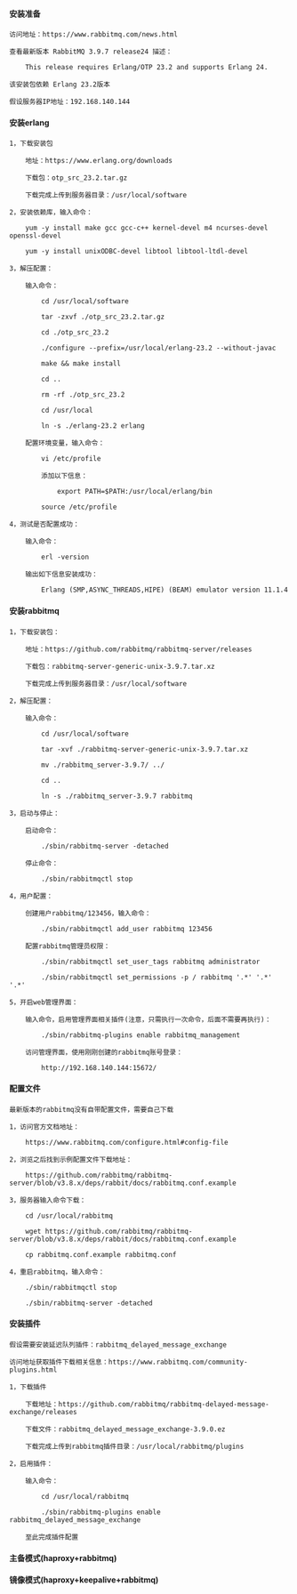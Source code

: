 
#### 安装准备

	访问地址：https://www.rabbitmq.com/news.html
	
	查看最新版本 RabbitMQ 3.9.7 release24 描述：
	
		This release requires Erlang/OTP 23.2 and supports Erlang 24.
	
	该安装包依赖 Erlang 23.2版本
	
	假设服务器IP地址：192.168.140.144

#### 安装erlang

	1，下载安装包
	
		地址：https://www.erlang.org/downloads
		
		下载包：otp_src_23.2.tar.gz
		
		下载完成上传到服务器目录：/usr/local/software
	
	2，安装依赖库，输入命令：
		
		yum -y install make gcc gcc-c++ kernel-devel m4 ncurses-devel openssl-devel 
		
		yum -y install unixODBC-devel libtool libtool-ltdl-devel
	
	3，解压配置：
	
		输入命令：
		
			cd /usr/local/software
			
			tar -zxvf ./otp_src_23.2.tar.gz
			
			cd ./otp_src_23.2
			
			./configure --prefix=/usr/local/erlang-23.2 --without-javac
			
			make && make install
			
			cd ..
			
			rm -rf ./otp_src_23.2
			
			cd /usr/local
			
			ln -s ./erlang-23.2 erlang
		
		配置环境变量，输入命令：
		
			vi /etc/profile
			
			添加以下信息：
				
				export PATH=$PATH:/usr/local/erlang/bin
			
			source /etc/profile
		
	4，测试是否配置成功：
	
		输入命令：
		
			erl -version
		
		输出如下信息安装成功：
		
			Erlang (SMP,ASYNC_THREADS,HIPE) (BEAM) emulator version 11.1.4

#### 安装rabbitmq

	1，下载安装包：
	
		地址：https://github.com/rabbitmq/rabbitmq-server/releases
		
		下载包：rabbitmq-server-generic-unix-3.9.7.tar.xz
		
		下载完成上传到服务器目录：/usr/local/software
	
	2，解压配置：
	
		输入命令：
		
			cd /usr/local/software
			
			tar -xvf ./rabbitmq-server-generic-unix-3.9.7.tar.xz
			
			mv ./rabbitmq_server-3.9.7/ ../
			
			cd ..
			
			ln -s ./rabbitmq_server-3.9.7 rabbitmq
	
	3，启动与停止：
	
		启动命令：
		
			./sbin/rabbitmq-server -detached
		
		停止命令：
		
			./sbin/rabbitmqctl stop
	
	4，用户配置：
		
		创建用户rabbitmq/123456，输入命令：
			
			./sbin/rabbitmqctl add_user rabbitmq 123456
		
		配置rabbitmq管理员权限：
		
			./sbin/rabbitmqctl set_user_tags rabbitmq administrator
			
			./sbin/rabbitmqctl set_permissions -p / rabbitmq '.*' '.*' '.*'
	
	5，开启web管理界面：
		
		输入命令，启用管理界面相关插件(注意，只需执行一次命令，后面不需要再执行)：
		
			./sbin/rabbitmq-plugins enable rabbitmq_management
				
		访问管理界面，使用刚刚创建的rabbitmq账号登录：
		
			http://192.168.140.144:15672/

#### 配置文件

	最新版本的rabbitmq没有自带配置文件，需要自己下载
	
	1，访问官方文档地址：
	
		https://www.rabbitmq.com/configure.html#config-file
		
	2，浏览之后找到示例配置文件下载地址：
	
		https://github.com/rabbitmq/rabbitmq-server/blob/v3.8.x/deps/rabbit/docs/rabbitmq.conf.example
	
	3，服务器输入命令下载：
	
		cd /usr/local/rabbitmq
		
		wget https://github.com/rabbitmq/rabbitmq-server/blob/v3.8.x/deps/rabbit/docs/rabbitmq.conf.example
		
		cp rabbitmq.conf.example rabbitmq.conf
	
	4，重启rabbitmq，输入命令：
	
		./sbin/rabbitmqctl stop
		
		./sbin/rabbitmq-server -detached

#### 安装插件

	假设需要安装延迟队列插件：rabbitmq_delayed_message_exchange
	
	访问地址获取插件下载相关信息：https://www.rabbitmq.com/community-plugins.html
	
	1，下载插件
	
		下载地址：https://github.com/rabbitmq/rabbitmq-delayed-message-exchange/releases
		
		下载文件：rabbitmq_delayed_message_exchange-3.9.0.ez
		
		下载完成上传到rabbitmq插件目录：/usr/local/rabbitmq/plugins
	
	2，启用插件：
	
		输入命令：
		
			cd /usr/local/rabbitmq
			
			./sbin/rabbitmq-plugins enable rabbitmq_delayed_message_exchange
		
		至此完成插件配置

#### 主备模式(haproxy+rabbitmq)

	

#### 镜像模式(haproxy+keepalive+rabbitmq)

	
